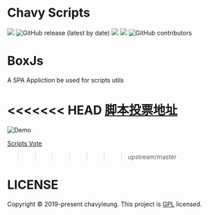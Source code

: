 # Chavy Scripts
![](https://img.shields.io/badge/license-MIT-blueviolet.svg)
![GitHub release (latest by date)](https://img.shields.io/github/v/release/chavyleung/scripts?color=%23c694ff)
![](https://badgen.net/github/stars/chavyleung/scripts)
![](https://tokei.rs/b1/github/chavyleung/scripts?category=code)
![GitHub contributors](https://img.shields.io/github/contributors/chavyleung/scripts)
# BoxJs
A SPA Appliction be used for scripts utils

<<<<<<< HEAD
[脚本投票地址](https://t.me/chavyscripts)
=======
![Demo](https://github.com/chavyleung/scripts/blob/master/BoxJS.gif)

[Scripts Vote](https://t.me/chavyscripts)
>>>>>>> upstream/master

# LICENSE
Copyright © 2019-present chavyleung. This project is [GPL](https://github.com/chavyleung/scripts/blob/master/LICENSE) licensed.